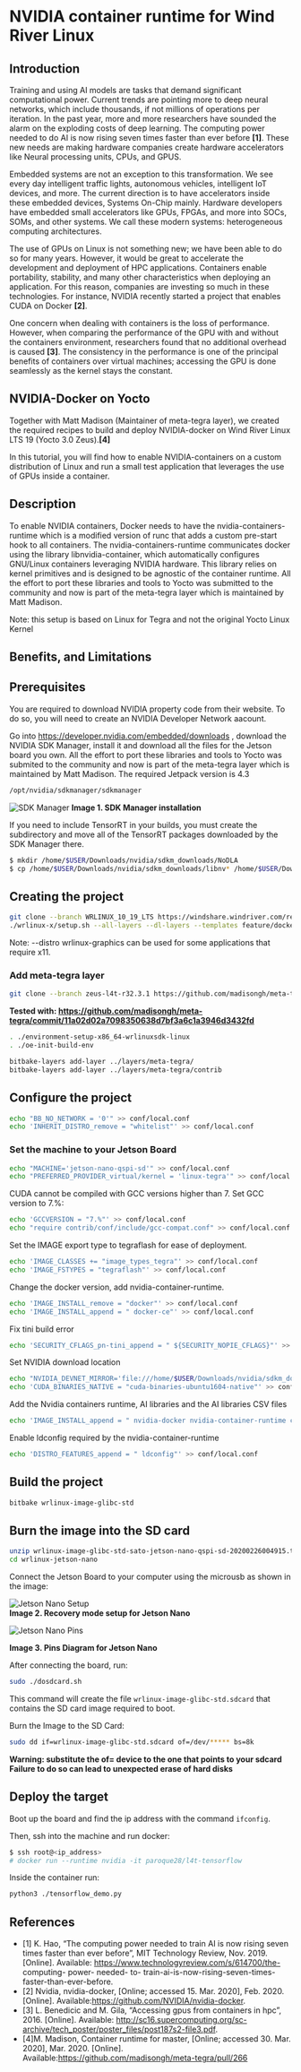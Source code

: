 # NVIDIA container runtime for Wind River Linux

## Introduction
Training and using AI models are tasks that demand significant computational power. Current trends are pointing more to deep neural networks, which include thousands, if not millions of operations per iteration.
In the past year, more and more researchers have sounded the alarm on the exploding costs of deep learning.
The computing power needed to do AI is now rising seven times faster than ever before **[1]**.
These new needs are making hardware companies create hardware accelerators like Neural processing units, CPUs, and GPUS.


Embedded systems are not an exception to this transformation. We see every day intelligent traffic lights, autonomous vehicles, intelligent IoT devices, and more.
The current direction is to have accelerators inside these embedded devices, Systems On-Chip mainly.
Hardware developers have embedded small accelerators like GPUs, FPGAs, and more into SOCs, SOMs, and other systems.
We call these modern systems: heterogeneous computing architectures.

The use of GPUs on Linux is not something new; we have been able to do so for many years. However, it would be great to accelerate the development and deployment of  HPC applications. Containers enable portability, stability, and many other characteristics when deploying an application. For this reason, companies are investing so much in these technologies. For instance, NVIDIA recently started a project that enables CUDA on Docker **[2]**. 

One concern when dealing with containers is the loss of performance. However, when comparing the performance of the GPU with and without the containers environment, researchers found that no additional overhead is caused **[3]**.
The consistency in the performance is one of the principal benefits of containers over virtual machines; accessing the GPU is done seamlessly as the kernel stays the constant.

## NVIDIA-Docker on Yocto


Together with Matt Madison  (Maintainer of meta-tegra layer), we created the required recipes to build and deploy NVIDIA-docker on Wind River Linux LTS 19 (Yocto 3.0 Zeus).**[4]**

In this tutorial, you will find how to enable NVIDIA-containers on a custom distribution of Linux and run a small test application that leverages the use of GPUs inside a container.




## Description

To enable NVIDIA containers, Docker needs to have the nvidia-containers-runtime which is a modified version of runc that adds a custom pre-start hook to all containers. The nvidia-containers-runtime communicates docker using the library libnvidia-container, which automatically configures GNU/Linux containers leveraging NVIDIA hardware. This library relies on kernel primitives and is designed to be agnostic of the container runtime. All the effort to port these libraries and tools to Yocto was submitted to the community and now is part of the meta-tegra layer which is maintained by Matt Madison.

Note: this setup is based on Linux for Tegra and not the original Yocto Linux Kernel

## Benefits, and Limitations


## Prerequisites
You are required to download NVIDIA property code from their website. To do so, you will need to create an NVIDIA Developer Network aacount.

Go into https://developer.nvidia.com/embedded/downloads , download the NVIDIA SDK Manager, install it and download all the files for the Jetson board you own. All the effort to port these libraries and tools to Yocto was submited to the community and now is part of the meta-tegra layer which is maintained by Matt Madison.
The required Jetpack version is 4.3
```bash
/opt/nvidia/sdkmanager/sdkmanager
```




![SDK Manager](dowload_jetpack_4.3.PNG)
 **Image 1. SDK Manager installation**  
 
 
If you need to include TensorRT in your builds, you must create the subdirectory and move all of the TensorRT packages downloaded by the SDK Manager there.

 ```bash
 $ mkdir /home/$USER/Downloads/nvidia/sdkm_downloads/NoDLA
 $ cp /home/$USER/Downloads/nvidia/sdkm_downloads/libnv* /home/$USER/Downloads/nvidia/sdkm_downloads/NoDLA
 ```
 
 
 
 
## Creating the project

```bash
git clone --branch WRLINUX_10_19_LTS https://windshare.windriver.com/remote.php/gitsmart/WRLinux-lts-19-Core/wrlinux-x
./wrlinux-x/setup.sh --all-layers --dl-layers --templates feature/docker
```

Note: --distro wrlinux-graphics can be used for some applications that require x11.

### Add meta-tegra layer
```bash
git clone --branch zeus-l4t-r32.3.1 https://github.com/madisongh/meta-tegra.git layers/meta-tegra
```
**Tested with: https://github.com/madisongh/meta-tegra/commit/11a02d02a7098350638d7bf3a6c1a3946d3432fd**
```bash
. ./environment-setup-x86_64-wrlinuxsdk-linux
. ./oe-init-build-env
```

```bash
bitbake-layers add-layer ../layers/meta-tegra/
bitbake-layers add-layer ../layers/meta-tegra/contrib
```
## Configure the project
```bash
echo "BB_NO_NETWORK = '0'" >> conf/local.conf
echo 'INHERIT_DISTRO_remove = "whitelist"' >> conf/local.conf
```
### Set the machine to your Jetson Board
```bash
echo "MACHINE='jetson-nano-qspi-sd'" >> conf/local.conf
echo "PREFERRED_PROVIDER_virtual/kernel = 'linux-tegra'" >> conf/local.conf
 ```
 
CUDA cannot be compiled with GCC versions higher than 7. Set GCC version to 7.%:
 ```bash
echo 'GCCVERSION = "7.%"' >> conf/local.conf
echo "require contrib/conf/include/gcc-compat.conf" >> conf/local.conf
```
Set the IMAGE export type to tegraflash for ease of deployment.
```bash 
echo 'IMAGE_CLASSES += "image_types_tegra"' >> conf/local.conf
echo 'IMAGE_FSTYPES = "tegraflash"' >> conf/local.conf
```
Change the docker version, add nvidia-container-runtime.
```bash
echo 'IMAGE_INSTALL_remove = "docker"' >> conf/local.conf
echo 'IMAGE_INSTALL_append = " docker-ce"' >> conf/local.conf
```
Fix tini build error 
```bash
echo 'SECURITY_CFLAGS_pn-tini_append = " ${SECURITY_NOPIE_CFLAGS}"' >> conf/local.conf
```
Set NVIDIA download location
```bash
echo "NVIDIA_DEVNET_MIRROR='file:///home/$USER/Downloads/nvidia/sdkm_downloads'" >> conf/local.conf
echo 'CUDA_BINARIES_NATIVE = "cuda-binaries-ubuntu1604-native"' >> conf/local.conf
```
Add the Nvidia containers runtime, AI libraries and the AI libraries CSV files
```bash 
echo 'IMAGE_INSTALL_append = " nvidia-docker nvidia-container-runtime cudnn tensorrt libvisionworks libvisionworks-sfm libvisionworks-tracking cuda-container-csv cudnn-container-csv tensorrt-container-csv libvisionworks-container-csv libvisionworks-sfm-container-csv libvisionworks-tracking-container-csv"' >> conf/local.conf
```
Enable ldconfig required by the nvidia-container-runtime
```bash
echo 'DISTRO_FEATURES_append = " ldconfig"' >> conf/local.conf

```
## Build the project
```bash
bitbake wrlinux-image-glibc-std
```

## Burn the image into the SD card
```bash
unzip wrlinux-image-glibc-std-sato-jetson-nano-qspi-sd-20200226004915.tegraflash.zip -d wrlinux-jetson-nano
cd wrlinux-jetson-nano

```
Connect the Jetson Board to your computer using the microusb as shown in the image:



![Jetson Nano Setup](jetson_nano_pins_setup_photo.jpg)  
**Image 2. Recovery mode setup for Jetson Nano**




![Jetson Nano Pins](jetson_nano_pins.PNG)  


**Image 3. Pins Diagram for Jetson Nano**




After connecting the board, run:

```bash
sudo ./dosdcard.sh
```
This command will create the file `wrlinux-image-glibc-std.sdcard` that contains the SD card image required to boot.

Burn the Image to the SD Card:
```bash
sudo dd if=wrlinux-image-glibc-std.sdcard of=/dev/***** bs=8k
```
**Warning: substitute the of= device to the one that points to your sdcard**
**Failure to do so can lead to unexpected erase of hard disks**


## Deploy the target

Boot up the board and find the ip address with the command `ifconfig`.

Then, ssh into the machine and run docker:

```bash
$ ssh root@<ip_address>
# docker run --runtime nvidia -it paroque28/l4t-tensorflow
```

Inside the container run:
```bash
python3 ./tensorflow_demo.py
```


## References

- [1] K. Hao, “The computing power needed to train AI is now rising seven times faster than ever before”, MIT Technology Review, Nov. 2019. [Online]. Available: https://www.technologyreview.com/s/614700/the- computing- power- needed- to-
train-ai-is-now-rising-seven-times-faster-than-ever-before.
- [2] Nvidia, nvidia-docker, [Online; accessed 15. Mar. 2020], Feb. 2020. [Online]. Available:https://github.com/NVIDIA/nvidia-docker.
- [3] L. Benedicic and M. Gila, “Accessing gpus from containers in hpc”, 2016. [Online]. Available: http://sc16.supercomputing.org/sc-archive/tech_poster/poster_files/post187s2-file3.pdf.
- [4]M. Madison, Container runtime for master, [Online; accessed 30. Mar. 2020], Mar. 2020. [Online]. Available:https://github.com/madisongh/meta-tegra/pull/266
